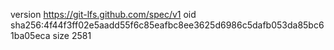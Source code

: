 version https://git-lfs.github.com/spec/v1
oid sha256:4f44f3ff02e5aadd55f6c85eafbc8ee3625d6986c5dafb053da85bc61ba05eca
size 2581
